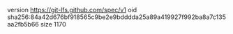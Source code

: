 version https://git-lfs.github.com/spec/v1
oid sha256:84a42d676bf918565c9be2e9bdddda25a89a419927f992ba8a7c135aa2fb5b66
size 1170
